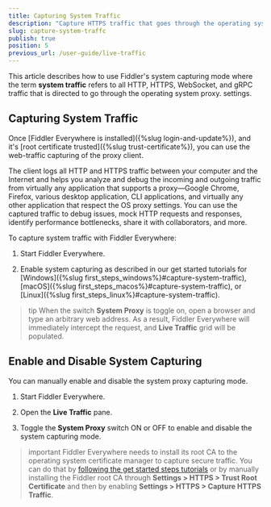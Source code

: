 ```yaml
---
title: Capturing System Traffic
description: "Capture HTTPS traffic that goes through the operating system proxy."
slug: capture-system-traffc
publish: true
position: 5
previous_url: /user-guide/live-traffic
---
```



This article describes how to use Fiddler's system capturing mode where the term **system traffic** refers to all HTTP, HTTPS, WebSocket, and gRPC traffic that is directed to go through the operating system proxy. settings.

## Capturing System Traffic

Once [Fiddler Everywhere is installed]({%slug login-and-update%}), and it's [root certificate trusted]({%slug trust-certificate%}), you can use the web-traffic capturing of the proxy client.

The client logs all HTTP and HTTPS traffic between your computer and the Internet and helps you analyze and debug the incoming and outgoing traffic from virtually any application that supports a proxy&mdash;Google Chrome, Firefox, various desktop application, CLI applications, and virtually any other application that respect the OS proxy settings. You can use the captured traffic to debug issues, mock HTTP requests and responses, identify performance bottlenecks, share it with collaborators, and more.

To capture system traffic with Fiddler Everywhere:

1. Start Fiddler Everywhere. 

1. Enable system capturing as described in our get started tutorials for [Windows]({%slug first_steps_windows%}#capture-system-traffic), [macOS]({%slug first_steps_macos%}#capture-system-traffic), or [Linux]({%slug first_steps_linux%}#capture-system-traffic).

>tip When the switch **System Proxy** is toggle on, open a browser and type an arbitrary web address. As a result, Fiddler Everywhere will immediately intercept the request, and **Live Traffic** grid will be populated.


## Enable and Disable System Capturing

You can manually enable and disable the system proxy capturing mode.

1. Start Fiddler Everywhere.

1. Open the **Live Traffic** pane.

1. Toggle the **System Proxy** switch ON or OFF to enable and disable the system capturing mode.

>important Fiddler Everywhere needs to install its root CA to the operating system certificate manager to capture secure traffic. You can do that by [following the get started steps tutorials](#capturing-system-traffic) or by manually installing the Fiddler root CA through **Settings > HTTPS > Trust Root Certificate** and then by enabling **Settings > HTTPS > Capture HTTPS Traffic**.

